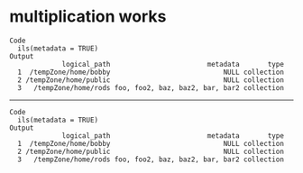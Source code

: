 # multiplication works

    Code
      ils(metadata = TRUE)
    Output
                 logical_path                        metadata       type
      1  /tempZone/home/bobby                            NULL collection
      2 /tempZone/home/public                            NULL collection
      3   /tempZone/home/rods foo, foo2, baz, baz2, bar, bar2 collection

---

    Code
      ils(metadata = TRUE)
    Output
                 logical_path                        metadata       type
      1  /tempZone/home/bobby                            NULL collection
      2 /tempZone/home/public                            NULL collection
      3   /tempZone/home/rods foo, foo2, baz, baz2, bar, bar2 collection

